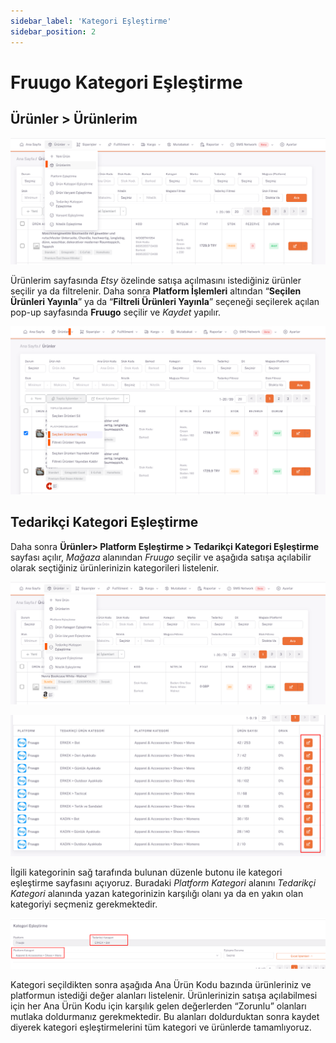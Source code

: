 ```yaml
---
sidebar_label: 'Kategori Eşleştirme'
sidebar_position: 2
---
```


# Fruugo Kategori Eşleştirme 

## Ürünler > Ürünlerim

![EtsyMyProducts](../etsy/img/EtsyMyProducts.png)

Ürünlerim sayfasında *Etsy* özelinde satışa açılmasını istediğiniz ürünler seçilir ya da filtrelenir. Daha sonra **Platform İşlemleri** altından “**Seçilen Ürünleri Yayınla**” ya da “**Filtreli Ürünleri Yayınla**” seçeneği seçilerek açılan pop-up sayfasında **Fruugo** seçilir ve *Kaydet* yapılır. 

![EtsyMyProductsSelected](../etsy/img/EtsyMyProductsSelected.png)

## Tedarikçi Kategori Eşleştirme

Daha sonra **Ürünler> Platform Eşleştirme > Tedarikçi Kategori Eşleştirme** sayfası açılır, *Mağaza* alanından *Fruugo* seçilir ve aşağıda satışa açılabilir olarak seçtiğiniz ürünlerinizin kategorileri listelenir. 

![EtsySupplierCategoryMatching](../etsy/img/Etsysuppliercaegorymatcfing.png)

![EtsySupplierCategoryMatchingDataList](../fruugo/img/FruugoCategoryatchdit.png)

İlgili kategorinin sağ tarafında bulunan düzenle butonu ile kategori eşleştirme sayfasını açıyoruz. Buradaki *Platform Kategori* alanını *Tedarikçi Kategori* alanında yazan kategorinizin karşılığı olanı ya da en yakın olan kategoriyi seçmeniz gerekmektedir.  

![EtsySupplierCategoryMatchingDataList](../fruugo/img/FruugoCategoryatchditSelect.png)

Kategori seçildikten sonra aşağıda Ana Ürün Kodu bazında ürünleriniz ve platformun istediği değer alanları listelenir. Ürünlerinizin satışa açılabilmesi için her Ana Ürün Kodu için karşılık gelen değerlerden “Zorunlu” olanları mutlaka doldurmanız gerekmektedir. Bu alanları doldurduktan sonra kaydet diyerek kategori eşleştirmelerini tüm kategori ve ürünlerde tamamlıyoruz. 






